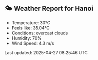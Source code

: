 <!-- WEATHER-START -->
## 🌤 Weather Report for Hanoi

- Temperature: 30°C
- Feels like: 35.04°C
- Conditions: overcast clouds
- Humidity: 70%
- Wind Speed: 4.3 m/s

Last updated: 2025-04-27 08:25:46 UTC
<!-- WEATHER-END -->
